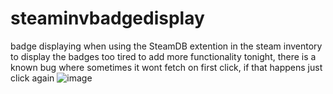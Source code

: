 # steaminvbadgedisplay
badge displaying when using the SteamDB extention in the steam inventory to display the badges
too tired to add more functionality tonight, there is a known bug where sometimes it wont fetch on first click, if that happens just click again
![image](https://github.com/user-attachments/assets/af7e5f4d-d39a-4e9c-b8e0-4de3b1ae7185)
